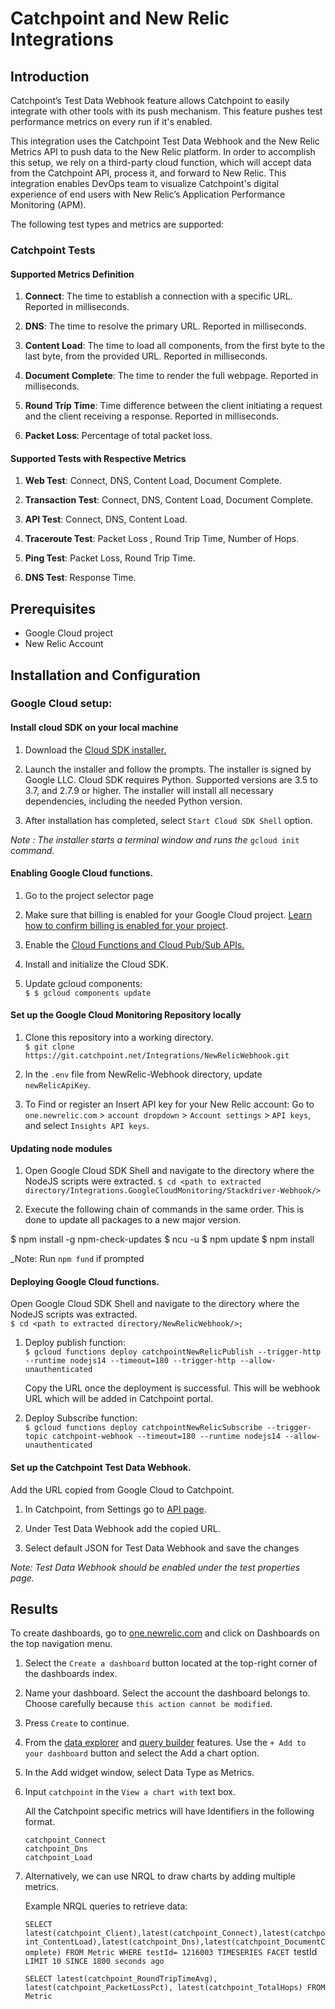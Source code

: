 # Catchpoint and New Relic Integrations 

## Introduction

Catchpoint’s Test Data Webhook feature allows Catchpoint to easily integrate with other tools with its push mechanism. This feature pushes test performance metrics on every run if it's enabled.

This integration uses the Catchpoint Test Data Webhook and the New Relic Metrics API to push data to the New Relic platform. In order to accomplish this setup, we rely on a third-party cloud function, which will accept data from the Catchpoint API, process it, and forward to New Relic. This integration enables DevOps team to visualize Catchpoint's digital experience of end users with New Relic’s Application Performance Monitoring (APM).

The following test types and metrics are supported:

### Catchpoint Tests

#### Supported Metrics Definition

1. **Connect**: The time to establish a connection with a specific URL. Reported in milliseconds.

1. **DNS**: The time to resolve the primary URL. Reported in milliseconds.

1. **Content Load**: The time to load all components, from the first byte to the last byte, from the provided URL. Reported in milliseconds.

1. **Document Complete**: The time to render the full webpage. Reported in milliseconds.

1. **Round Trip Time**: Time difference between the client initiating a request and the client receiving a response. Reported in milliseconds.

1.  **Packet Loss**: Percentage of total packet loss.

#### Supported Tests with Respective Metrics

1. **Web Test**: Connect, DNS, Content Load, Document Complete.

1. **Transaction Test**: Connect, DNS, Content Load, Document Complete.
   
1. **API Test**: Connect, DNS, Content Load.

1. **Traceroute Test**:  Packet Loss , Round Trip Time, Number of Hops.

1. **Ping Test**:  Packet Loss, Round Trip Time.

1. **DNS Test**:  Response Time.

##  Prerequisites

- Google Cloud project
- New Relic Account

## Installation and Configuration

 ### Google Cloud setup:
 
#### Install cloud SDK on your local machine

1. Download the [Cloud SDK installer.](https://dl.google.com/dl/cloudsdk/channels/rapid/GoogleCloudSDKInstaller.exe)

1. Launch the installer and follow the prompts. The installer is signed by Google LLC. Cloud SDK requires Python. Supported versions are 3.5 to 3.7, and 2.7.9 or higher. The installer will install all necessary dependencies, including the needed Python version.

1. After installation has completed, select `Start Cloud SDK Shell` option.

_Note : The installer starts a terminal window and runs the_ `gcloud init` _command._

#### Enabling Google Cloud functions.

1. Go to the project selector page

1. Make sure that billing is enabled for your Google Cloud project. [Learn how to confirm billing is enabled for your project](https://cloud.google.com/billing/docs/how-to/modify-project).

1. Enable the [Cloud Functions and Cloud Pub/Sub APIs.](https://console.cloud.google.com/flows/enableapi?apiid=cloudfunctions,pubsub&redirect=https://cloud.google.com/functions/docs/tutorials/pubsub)

1. Install and initialize the Cloud SDK.

1. Update gcloud components:  
`$ $ gcloud components update`

#### Set up the Google Cloud Monitoring Repository locally

1. Clone this repository into a working directory.  
`$ git clone https://git.catchpoint.net/Integrations/NewRelicWebhook.git`

1. In the `.env` file from NewRelic-Webhook directory, update `newRelicApiKey`.

1. To Find or register an Insert API key for your New Relic account: Go to `one.newrelic.com`  > `account dropdown` > `Account settings` > `API keys`, and select `Insights API keys`.

#### Updating node modules

1. Open Google Cloud SDK Shell and navigate to the directory where the NodeJS scripts were extracted.
`$ cd <path to extracted directory/Integrations.GoogleCloudMonitoring/Stackdriver-Webhook/> `

1. Execute the following chain of commands in the same order. This is done to update all packages to a new major version.

 $ npm install -g npm-check-updates
 $ ncu -u
 $ npm update
 $ npm install

_Note: Run `npm fund` if prompted

#### Deploying Google Cloud functions.

Open Google Cloud SDK Shell and navigate to the directory where the NodeJS scripts was extracted.  
`$ cd <path to extracted directory/NewRelicWebhook/>;`

 1. Deploy publish function:  
   `$ gcloud functions deploy catchpointNewRelicPublish --trigger-http --runtime nodejs14 --timeout=180 --trigger-http --allow-unauthenticated`

    Copy the URL once the deployment is successful. This will be webhook URL which will be added in Catchpoint portal.
    
 1. Deploy Subscribe function:  
   `$ gcloud functions deploy catchpointNewRelicSubscribe --trigger-topic catchpoint-webhook --timeout=180 --runtime nodejs14 --allow-unauthenticated`
      
####  Set up the Catchpoint Test Data Webhook.

Add the URL copied from Google Cloud to Catchpoint.

1. In Catchpoint, from Settings go to [API page](https://portal.catchpoint.com/ui/Content/Administration/ApiDetail.aspx).

1. Under Test Data Webhook add the copied URL.

1. Select default JSON for Test Data Webhook and save the changes

_Note: Test Data Webhook should be enabled under the test properties page._

## Results

To create dashboards, go to [one.newrelic.com](https://one.newrelic.com/) and click on Dashboards on the top navigation menu.

1. Select the `Create a dashboard` button located at the top-right corner of the dashboards index.

1. Name your dashboard. Select the account the dashboard belongs to. Choose carefully because `this action cannot be modified`.

1. Press `Create` to continue.

1. From the [data explorer](https://docs.newrelic.com/docs/query-your-data/explore-query-data/data-explorer/introduction-data-explorer) and [query builder](https://docs.newrelic.com/docs/query-your-data/explore-query-data/query-builder/introduction-query-builder) features. Use the `+ Add to your dashboard` button and select the Add a chart option.

1. In the Add widget window, select Data Type as Metrics.

1. Input `catchpoint` in the `View a chart with` text box.

	All the Catchpoint specific metrics will have Identifiers in the following format.

	`catchpoint_Connect`  
	`catchpoint_Dns`  
	`catchpoint_Load`  

1. Alternatively, we can use NRQL to draw charts by adding multiple metrics.

	Example NRQL queries to retrieve data:

	`SELECT latest(catchpoint_Client),latest(catchpoint_Connect),latest(catchpoint_ContentLoad),latest(catchpoint_Dns),latest(catchpoint_DocumentComplete) FROM Metric WHERE testId= 1216003 TIMESERIES FACET `testId` LIMIT 10 SINCE 1800 seconds ago`

	`SELECT latest(catchpoint_RoundTripTimeAvg), latest(catchpoint_PacketLossPct), latest(catchpoint_TotalHops) FROM Metric `
